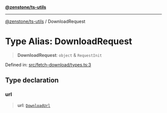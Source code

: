 [**@zenstone/ts-utils**](../README.md)

***

[@zenstone/ts-utils](../globals.md) / DownloadRequest

# Type Alias: DownloadRequest

> **DownloadRequest**: `object` & `RequestInit`

Defined in: [src/fetch-download/types.ts:3](https://github.com/janpoem/ts-utils/blob/647769c6ab17fbf959411c087c243d48d7d88bf8/src/fetch-download/types.ts#L3)

## Type declaration

### url

> **url**: [`DownloadUrl`](DownloadUrl.md)
